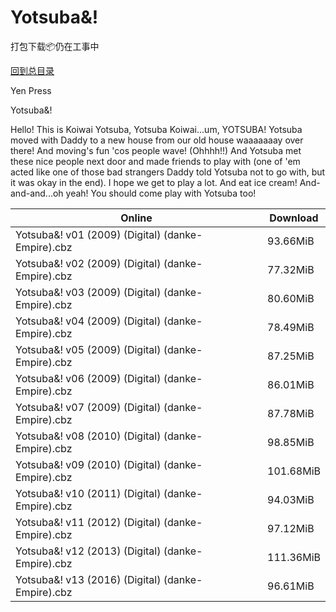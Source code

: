 # Yotsuba&!

打包下载📦仍在工事中

[回到总目录](/Catalogs.md)

Yen Press

Yotsuba&!

Hello! This is Koiwai Yotsuba, Yotsuba Koiwai...um, YOTSUBA! Yotsuba moved with Daddy to a new house from our old house waaaaaaay over there! And moving's fun 'cos people wave! (Ohhhh!!) And Yotsuba met these nice people next door and made friends to play with (one of 'em acted like one of those bad strangers Daddy told Yotsuba not to go with, but it was okay in the end). I hope we get to play a lot. And eat ice cream! And-and-and...oh yeah! You should come play with Yotsuba too!





Online | Download
--- | ---
Yotsuba&! v01 (2009) (Digital) (danke-Empire).cbz | 93.66MiB
Yotsuba&! v02 (2009) (Digital) (danke-Empire).cbz | 77.32MiB
Yotsuba&! v03 (2009) (Digital) (danke-Empire).cbz | 80.60MiB
Yotsuba&! v04 (2009) (Digital) (danke-Empire).cbz | 78.49MiB
Yotsuba&! v05 (2009) (Digital) (danke-Empire).cbz | 87.25MiB
Yotsuba&! v06 (2009) (Digital) (danke-Empire).cbz | 86.01MiB
Yotsuba&! v07 (2009) (Digital) (danke-Empire).cbz | 87.78MiB
Yotsuba&! v08 (2010) (Digital) (danke-Empire).cbz | 98.85MiB
Yotsuba&! v09 (2010) (Digital) (danke-Empire).cbz | 101.68MiB
Yotsuba&! v10 (2011) (Digital) (danke-Empire).cbz | 94.03MiB
Yotsuba&! v11 (2012) (Digital) (danke-Empire).cbz | 97.12MiB
Yotsuba&! v12 (2013) (Digital) (danke-Empire).cbz | 111.36MiB
Yotsuba&! v13 (2016) (Digital) (danke-Empire).cbz | 96.61MiB